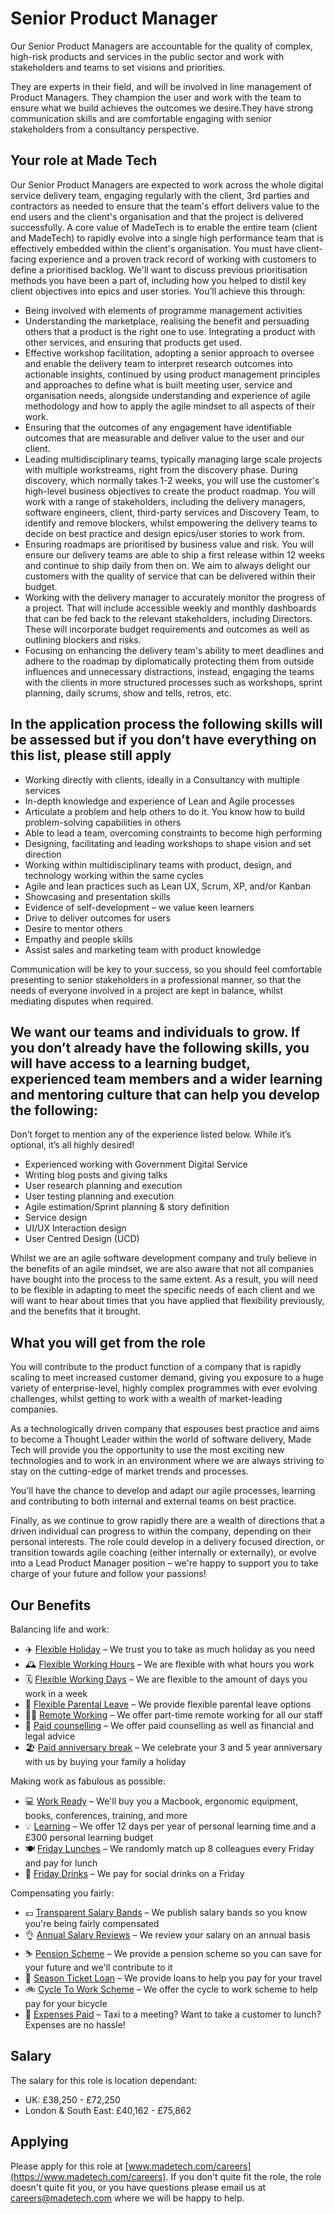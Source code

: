 # Senior Product Manager

Our Senior Product Managers are accountable for the quality of complex, high-risk products and services in the public sector and work with stakeholders and teams to set visions and priorities. 

They are experts in their field, and will be involved in line management of Product Managers. They champion the user and work with the team to ensure what we build achieves the outcomes we desire.They have strong communication skills and are comfortable engaging with senior stakeholders from a consultancy perspective.

## Your role at Made Tech

Our Senior Product Managers are expected to work across the whole digital service delivery team, engaging regularly with the client, 3rd parties and contractors as needed to ensure that the team's effort delivers value to the end users and the client's organisation and that the project is delivered successfully. A core value of MadeTech is to enable the entire team (client and MadeTech) to rapidly evolve into a single high performance team that is effectively embedded within the client's organisation. You must have client-facing experience and a proven track record of working with customers to define a prioritised backlog. We'll want to discuss previous prioritisation methods you have been a part of, including how you helped to distil key client objectives into epics and user stories. You’ll achieve this through:

- Being involved with elements of programme management activities
- Understanding the marketplace, realising the benefit and persuading others that a product is the right one to use. Integrating a product with other services, and ensuring that products get used.
- Effective workshop facilitation, adopting a senior approach to oversee and enable the delivery team to interpret research outcomes into actionable insights, continued by using product management principles and approaches to define what is built meeting user, service and organisation needs, alongside understanding and experience of agile methodology and how to apply the agile mindset to all aspects of their work.
- Ensuring that the outcomes of any engagement have identifiable outcomes that are measurable and deliver value to the user and our client.
- Leading multidisciplinary teams, typically managing large scale projects with multiple workstreams, right from the discovery phase. During discovery, which normally takes 1-2 weeks, you will use the customer's high-level business objectives to create the product roadmap. You will work with a range of stakeholders, including the delivery managers, software engineers, client, third-party services and Discovery Team, to identify and remove blockers, whilst empowering the delivery teams to decide on best practice and design epics/user stories to work from.
- Ensuring roadmaps are prioritised by business value and risk. You will ensure our delivery teams are able to ship a first release within 12 weeks and continue to ship daily from then on. We aim to always delight our customers with the quality of service that can be delivered within their budget.
- Working with the delivery manager to accurately monitor the progress of a project. That will include accessible weekly and monthly dashboards that can be fed back to the relevant stakeholders, including Directors. These will incorporate budget requirements and outcomes as well as outlining blockers and risks. 
- Focusing on enhancing the delivery team's ability to meet deadlines and adhere to the roadmap by diplomatically protecting them from outside influences and unnecessary distractions, instead, engaging the teams with the clients in more structured processes such as workshops, sprint planning, daily scrums, show and tells, retros, etc.

## In the application process the following skills will be assessed but if you don’t have everything on this list, please still apply

- Working directly with clients, ideally in a Consultancy with multiple services
- In-depth knowledge and experience of Lean and Agile processes 
- Articulate a problem and help others to do it. You know how to build problem-solving capabilities in others
- Able to lead a team, overcoming constraints to become high performing
- Designing, facilitating and leading workshops to shape vision and set direction
- Working within multidisciplinary teams with product, design, and technology working within the same cycles
- Agile and lean practices such as Lean UX, Scrum, XP, and/or Kanban
- Showcasing and presentation skills
- Evidence of self-development – we value keen learners
- Drive to deliver outcomes for users
- Desire to mentor others
- Empathy and people skills
- Assist sales and marketing team with product knowledge

Communication will be key to your success, so you should feel comfortable presenting to senior stakeholders in a professional manner, so that the needs of everyone involved in a project are kept in balance, whilst mediating disputes when required.

## We want our teams and individuals to grow. If you don’t already have the following skills, you will have access to a learning budget, experienced team members and a wider learning and mentoring culture that can help you develop the following:

Don’t forget to mention any of the experience listed below. While it’s optional, it’s all highly desired!

- Experienced working with Government Digital Service
- Writing blog posts and giving talks
- User research planning and execution
- User testing planning and execution
- Agile estimation/Sprint planning & story definition
- Service design
- UI/UX Interaction design
- User Centred Design (UCD)

Whilst we are an agile software development company and truly believe in the benefits of an agile mindset, we are also aware that not all companies have bought into the process to the same extent. As a result, you will need to be flexible in adapting to meet the specific needs of each client and we will want to hear about times that you have applied that flexibility previously, and the benefits that it brought.

## What you will get from the role

You will contribute to the product function of a company that is rapidly scaling to meet increased customer demand, giving you exposure to a huge variety of enterprise-level, highly complex programmes with ever evolving challenges, whilst getting to work with a wealth of market-leading companies.

As a technologically driven company that espouses best practice and aims to become a Thought Leader within the world of software delivery, Made Tech will provide you the opportunity to use the most exciting new technologies and to work in an environment where we are always striving to stay on the cutting-edge of market trends and processes.

You'll have the chance to develop and adapt our agile processes, learning and contributing to both internal and external teams on best practice.

Finally, as we continue to grow rapidly there are a wealth of directions that a driven individual can progress to within the company, depending on their personal interests. The role could develop in a delivery focused direction, or transition towards agile coaching (either internally or externally), or evolve into a Lead Product Manager position – we're happy to support you to take charge of your future and follow your passions!

## Our Benefits

Balancing life and work:

* ✈️ [Flexible Holiday](../benefits/flexible_holiday.md) – We trust you to take as much holiday as you need
* 🕰️ [Flexible Working Hours](../benefits/working_hours.md) – We are flexible with what hours you work
* 🗓️ [Flexible Working Days](../benefits/flexible_working.md) – We are flexible to the amount of days you work in a week
* 👶 [Flexible Parental Leave](../guides/welfare/parental_leave.md) – We provide flexible parental leave options
* 👩‍💻 [Remote Working](../benefits/remote_working.md) – We offer part-time remote working for all our staff
* 🤗 [Paid counselling](../guides/welfare/paid_counselling.md) – We offer paid counselling as well as financial and legal advice
* 🏖️ [Paid anniversary break](../benefits/paid_anniversary_break.md) – We celebrate your 3 and 5 year anniversary with us by buying your family a holiday

Making work as fabulous as possible:

* 💻 [Work Ready](../benefits/work_ready.md) – We'll buy you a Macbook, ergonomic equipment, books, conferences, training, and more
* 💡 [Learning](../guides/learning/README.md) – We offer 12 days per year of personal learning time and a £300 personal learning budget
* 🍽️ [Friday Lunches](../benefits/friday_lunch.md) – We randomly match up 8 colleagues every Friday and pay for lunch
* 🍻 [Friday Drinks](../benefits/friday_drinks.md) – We pay for social drinks on a Friday

Compensating you fairly:

* 💷 [Transparent Salary Bands](../roles/README.md) – We publish salary bands so you know you're being fairly compensated
* 👌 [Annual Salary Reviews](../guides/compensation/salary_reviews.md) – We review your salary on an annual basis
* ⛷️ [Pension Scheme](../benefits/pension_scheme.md) – We provide a pension scheme so you can save for your future and we'll contribute to it
* 🚄 [Season Ticket Loan](../benefits/season_ticket_loan.md) – We provide loans to help you pay for your travel
* 🚲 [Cycle To Work Scheme](../benefits/cycle_to_work_scheme.md) – We offer the cycle to work scheme to help pay for your bicycle
* 🚕 [Expenses Paid](../guides/compensation/expenses.md) – Taxi to a meeting? Want to take a customer to lunch? Expenses are no hassle!

## Salary

The salary for this role is location dependant:

- UK: £38,250 - £72,250
- London & South East: £40,162 - £75,862

## Applying

Please apply for this role at [www.madetech.com/careers](https://www.madetech.com/careers). If you don't quite fit the role, the role doesn't quite fit you, or you have questions please email us at [careers@madetech.com](mailto:careers@madetech.com) where we will be happy to help.

